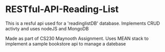 # RESTful-API-Reading-List
This is a resful api used for a 'readinglistDB' database. Implements CRUD activty and uses nodeJS and MongoDB

Made as part of CS230 Maynooth Assignment. Uses MEAN stack to implement a sample bookstore api to manage a datebase
